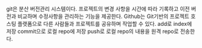 git은 분산 버전관리 시스템이다.
프로젝트의 변경 사항을 시간에 따라 기록하고 이전 버전과 비교하며 수정사항을 관리하는 기능을 제공한다.
Github는 Git기반의 프로젝트 호스팅 플랫폼으로 다른 사람들과 프로젝트를 공유하며 작업할 수 있다.
add로  index에 저장
commit으로 로컬 repo에 저장
push로 로컬 repo의 내용을 원격 repo로 전송한다.